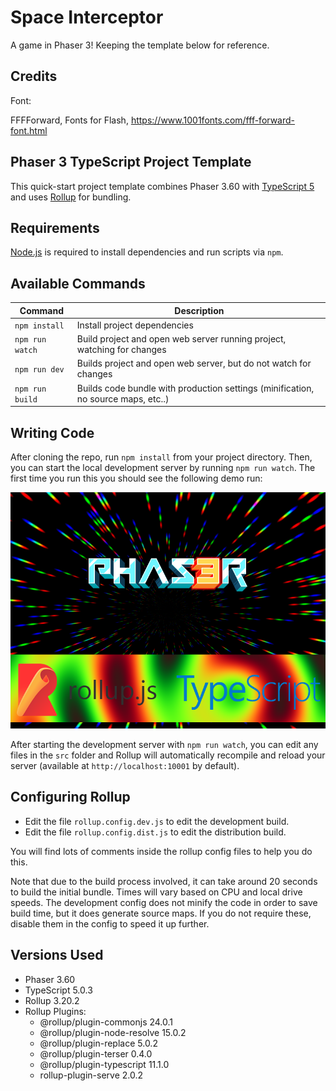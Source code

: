 # Space Interceptor

A game in Phaser 3! Keeping the template below for reference.

## Credits

Font:

FFFForward, Fonts for Flash, https://www.1001fonts.com/fff-forward-font.html

## Phaser 3 TypeScript Project Template

This quick-start project template combines Phaser 3.60 with [TypeScript 5](https://www.typescriptlang.org/) and uses [Rollup](https://rollupjs.org) for bundling.

## Requirements

[Node.js](https://nodejs.org) is required to install dependencies and run scripts via `npm`.

## Available Commands

| Command | Description |
|---------|-------------|
| `npm install` | Install project dependencies |
| `npm run watch` | Build project and open web server running project, watching for changes |
| `npm run dev` | Builds project and open web server, but do not watch for changes |
| `npm run build` | Builds code bundle with production settings (minification, no source maps, etc..) |

## Writing Code

After cloning the repo, run `npm install` from your project directory. Then, you can start the local development
server by running `npm run watch`. The first time you run this you should see the following demo run:

![Screenshot](screenshot.png "Phaser 3 Example")

After starting the development server with `npm run watch`, you can edit any files in the `src` folder
and Rollup will automatically recompile and reload your server (available at `http://localhost:10001`
by default).

## Configuring Rollup

* Edit the file `rollup.config.dev.js` to edit the development build.
* Edit the file `rollup.config.dist.js` to edit the distribution build.

You will find lots of comments inside the rollup config files to help you do this.

Note that due to the build process involved, it can take around 20 seconds to build the initial bundle. Times will vary based on CPU and local drive speeds. The development config does not minify the code in order to save build time, but it does generate source maps. If you do not require these, disable them in the config to speed it up further.

## Versions Used

* Phaser 3.60
* TypeScript 5.0.3
* Rollup 3.20.2
* Rollup Plugins:
  * @rollup/plugin-commonjs 24.0.1
  * @rollup/plugin-node-resolve 15.0.2
  * @rollup/plugin-replace 5.0.2
  * @rollup/plugin-terser 0.4.0
  * @rollup/plugin-typescript 11.1.0
  * rollup-plugin-serve 2.0.2
